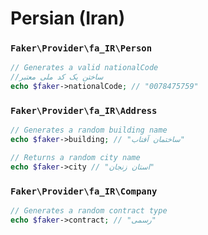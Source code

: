 # Persian (Iran)

### `Faker\Provider\fa_IR\Person`

```php
// Generates a valid nationalCode
//ساختن یک کد ملی معتبر
echo $faker->nationalCode; // "0078475759"
```

### `Faker\Provider\fa_IR\Address`

```php
// Generates a random building name
echo $faker->building; // "ساختمان آفتاب"

// Returns a random city name
echo $faker->city // "استان زنجان"
```

### `Faker\Provider\fa_IR\Company`

```php
// Generates a random contract type
echo $faker->contract; // "رسمی"
```
